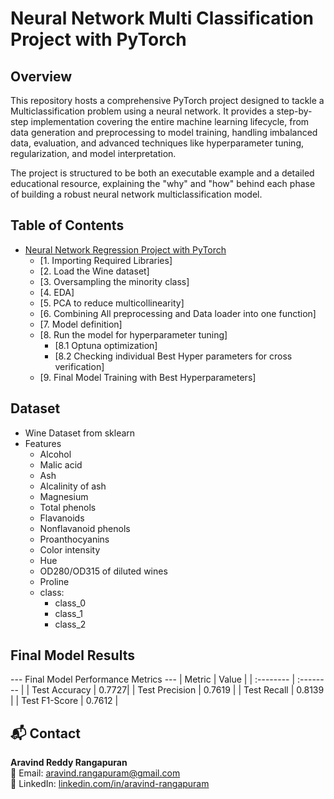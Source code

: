 # Neural Network Multi Classification Project with PyTorch

## Overview

This repository hosts a comprehensive PyTorch project designed to tackle a Multiclassification problem using a neural network. It provides a step-by-step implementation covering the entire machine learning lifecycle, from data generation and preprocessing to model training, handling imbalanced data, evaluation, and advanced techniques like hyperparameter tuning, regularization, and model interpretation.

The project is structured to be both an executable example and a detailed educational resource, explaining the "why" and "how" behind each phase of building a robust neural network multiclassification model.

## Table of Contents
- [Neural Network Regression Project with PyTorch](#https://github.com/imarav07/pytorch_regression/blob/main/california_housing_data.ipynb)
  - [1. Importing Required Libraries]
  - [2. Load the Wine dataset]
  - [3. Oversampling the minority class]
  - [4. EDA]
  - [5. PCA to reduce multicollinearity]
  - [6. Combining All preprocessing and Data loader into one function]
  - [7. Model definition]
  - [8. Run the model for hyperparameter tuning]
    - [8.1 Optuna optimization]
    - [8.2 Checking individual Best Hyper parameters for cross verification]
  - [9. Final Model Training with Best Hyperparameters]
 
## Dataset
- Wine Dataset from sklearn
- Features
    - Alcohol
    - Malic acid
    - Ash
    - Alcalinity of ash
    - Magnesium
    - Total phenols
    - Flavanoids
    - Nonflavanoid phenols
    - Proanthocyanins
    - Color intensity
    - Hue
    - OD280/OD315 of diluted wines
    - Proline
    - class:
        - class_0
        - class_1
        - class_2
 
## Final Model Results
--- Final Model Performance Metrics ---
| Metric | Value |
| :-------- | :-------- |
| Test Accuracy | 0.7727|
| Test Precision | 0.7619 |
| Test Recall | 0.8139 |
| Test F1-Score | 0.7612 |

## 📬 Contact

**Aravind Reddy Rangapuran**  
📧 Email: [aravind.rangapuram@gmail.com](mailto:aravind.rangapuram@gmail.com)  
🔗 LinkedIn: [linkedin.com/in/aravind-rangapuram](https://www.linkedin.com/in/aravind-rangapuram/)
